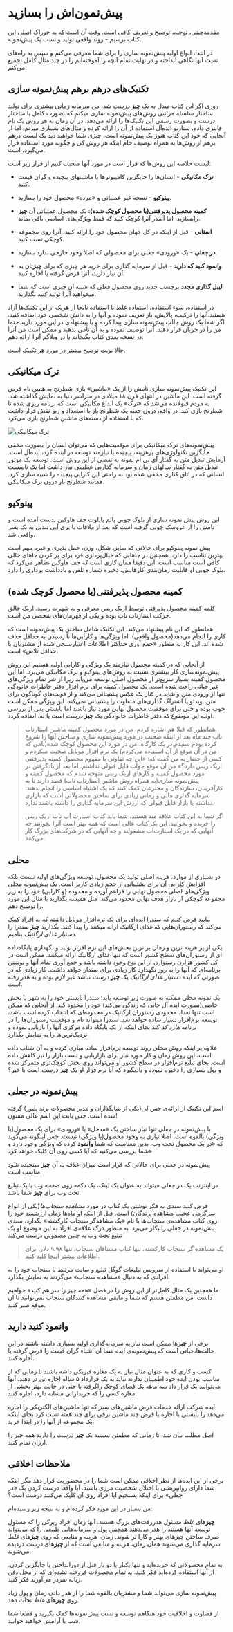 # پیش‌نمون‌اش را بسازید

مقدمه‌چینی، توجیه، توضیح و تعریف کافی است. وقت آن است که به خوراک اصلی این کتاب برسیم - روند واقعی تولید و تست یک پیش‌نمونه.

در ابتدا، انواع اولیه پیش‌نمونه سازی را برای شما معرفی می‌کنم و سپس به راه‌های تست آنها نگاهی انداخته و در نهایت تمام آنچه را آموخته‌ایم را در چند مثال کامل تجمیع می‌کنم.

## تکنیک‌های درهم برهم پیش‌نمونه سازی

روزی اگر این کتاب مبدل به یک  **چیز** _درست_ شد، من سرمایه زمانی بیشتری برای تولید ساختار سلسله مراتبی روش‌های پیش‌نمونه سازی میکنم که بصورت کامل با ساختار درست و بصورت رسمی این تکنیک‌ها را ارائه می‌دهد. در آن زمان به هر روش یک نام فانتزی داده، سناریو ایده‌آل استفاده از آن را ارائه کرده و مثال‌های بسیاری میزنم. اما از آنجایی که خود این کتاب هنوز یک پیش‌نمونه است، چیزی شما خواهید دید یک لیست درهم برهم از روش‌ها به همراه توصیف خام اینکه هر روش کی و چگونه مورد استفاده قرار می‌گیرد، است. 

لیست خلاصه این روش‌ها که قرار است در مورد آنها صحبت کنیم از قرار زیر است:

- **ترک مکانیکی** - انسان‌ها را جایگزین کامپیوترها یا ماشینهای پیچیده و گران قیمت کنید.

- **پینوکیو** - نسخه غیر عملیاتی و «مرده» محصول خود را بسازید.

- **کمینه محصول پذیرفتنی(یا محصول کوچک شده)**: یک محصول عملیاتی آن **چیز** رابسازید، اما آنقدر آنرا کوچک کنید که فقط ویژگی‌‌های اساسی باقی بماند.

- **استانی** - قبل از اینکه در کل جهان محصول خود را ارائه کنید، آنرا روی مجموعه کوچکی تست کنید.

- **در جعلی** - یک «ورودی» جعلی برای محصولی که اصلا وجود خارجی ندارد بسازید.

- **وانمود کنید که دارید** - قبل از سرمایه گذاری برای خرید هر چیزی که برای **چیز**تان به آن نیاز دارید، آنرا قرض گرفته یا اجاره کنید.

- **لیبل گذاری مجدد** برچسب جدید روی محصول فعلی که شبیه آن چیزی است که شما میخواهید آنرا تولید کنید بگذارید. 

در استفاده، سوء استفاده، استفاده غلط یا استفاده نابجا از هریک از این تکنیک‌ها آزاد هستید.آنها را ترکیب، پالایش، باز تعریف نموده و آنها را به دانش شخصی خود اضافه کنید. اگر شما یک روش جالب پیش‌نمونه سازی پیدا کرده و یا پیشنهادی در این مورد دارید حتما من را در جریان قرار دهید. آنرا توصیف نموده و به آن نامی بدهید و ممکن است من آنرا در نسخه بعدی کتاب بگنجانم یا در وبلاگم آنرا ارائه دهم.

حالا نوبت توضیح بیشتر در مورد هر تکنیک است.

## ترک میکانیکی

این تکنیک پیش‌نمونه سازی نامش را از یک «ماشین» بازی شطرنج به همین نام قرض گرفته است. این ماشین در انتهای قرن ۱۸ میلادی در سراسر دنیا به نمایش گذاشته شد. به مردم قبولانده می‌شد که «ترک» یک ابداع مکانیکی است که برنامه ریزی شده تا شطرنج بازی کند. در واقع، درون جعبه یک شطرنج باز با استعداد و ریز نقش قرار داشت که با استفاده از دسته‌های ماشین شطرنج بازی می‌کرد. 

![ترک میکانیکی](mechanicaltork.png)

پیش‌نمونه‌های ترک میکانیکی برای موقعیت‌هایی که می‌توان انسان را بصورت مخفی جایگزین تکنولوژی‌های پرهزینه، پیچیده یا نیازمند توسعه در آینده کرد، ایده‌آل است. آزمایش تبدیل متن به گفتار آی بی ام نمونه به نقصی از این روش است. توسعه یک موتور تبدیل متن به گفتار سالهای زمان و سرمایه گذاریی عظیمی نیاز داشت اما یک تایپیست انسانی که در اتاق کناری مخفی شده بود به راحتی این کارایی پیچیده را شبیه سازی کرد. همانند شطرنج باز درون ترک میکانیکی. 

## پینوکیو

این روش پیش نمونه سازی از بلوک چوبی پالم پایلوت جف هاوکین بدست آمده است و نامش را از عروسک چوبی گرفته است که بعد از ملاقات با پری آبی تبدیل به یک پسر واقعی شد.

پیش نمونه پینوکیو برای حالاتی که سایز، شکل، وزن، حمل پذیری و غیره مهم است بهترین تناسب را دارد. همچنین در جاهایی که خیال‌پردازی فرد برای پر کردن جاهای خالی کافی است مناسب است. این دقیقا همان کاری است که جف هاوکین تظاهر می‌کرد که بلوک چوبی او قابلیت زمان‌بندی کارهایش، ذخیره شماره تلفن و یادداشت برداری را دارد.

## کمینه محصول پذیرفتنی(یا محصول کوچک شده)

کلمه کمینه محصول پذیرفتی توسط اریک ریس معرفی و به شهرت رسید. اریک خالق حرکت استارتاب ناب بوده و یکی از قهرمان‌های شخصی من است. 

همانطور که این نام پیشنهاد می‌کند، این تکنیک شامل ساختن یک پیش‌نمونه‌ است که کاری را انجام می‌دهد(محصول واقعی). اما ویژگی‌ها و کارایی‌ها تا رسیدن به حداقل حذف شده اند. این کار به منظور «جمع آوری حداکثر اطلاعات اعتبارسنجی شده از مشتریان با حداقل تلاش» است.

از آنجایی که در کمینه محصول نیازمند یک ویژگی و کارایی اولیه هستیم این روش پیش‌نمونه‌سازی کار بیشتری نسبت به روش‌های پینوکیو و ترک مکانیکی می‌برد. اما این محصول کمینه بسیار سریع‌تر از محصول اصلی توسعه می‌یابد زیرا از شر تمام ویژگی‌های غیر حیاتی راحت شده است. یک محصول کمینه برای نرم افزار دفتر خاطرات خانودگی تنها از ورودی متن و شاید در کنار یک عکس پشتیبانی می‌کند و از فونت‌های گوناگون برای متن، ویدئو یا اشتراک گذاری‌های متفاوت را پشتیبانی نمی‌کند. این ویژگی ممکن است خوب بوده و حتی برای موفقیت محصول نهایی مورد نیاز باشند اما بایستی پس از بررسی اولیه این موضوع که دفتر خاطرات خانوادگی یک **چیز** _درست_ است یا نه، اضافه گردد. 

> همانطور که قبلا هم اشاره کردم، من در مورد محصول کمینه ماشین استارتاپ ناب چند ماه بعد از اینکه صحبت در مورد پیش‌نمونه سازی و ساختن آنها را شروع کرده بودم شنیدم.در یک کارگاه، من در مورد این محصول کوچک شده(نامی که من در آن موقع از آن استفاده می‌کردم) یک نرم افزار موبایل صحبت میکردم و کسی از حضار به من گفت که: «این چه تفاوتی با مفهوم محصول کمینه پذیرفتنی اریک ریس دارد؟» من آن موقع جواب قابل قبولی نداشتم. اما بعد از یادگرفتن در مورد محصول کمینه و کارهای اریک ریس متوجه شدم که محصول کمینه و پیش‌نمونه سازی(به همراه روش ماشین استارتاپ ناب) قصد دارند تا به کارآفرینان، سازندگان و مخترعان کمک کنند که یک اشتباه اساسی را انجام ندهند: سرمایه گذاری مالی و زمانی زیادی برای ساختن محصولاتی است که بازاری نداشته یا بازار قابل قبولی که ارزش این سرمایه گذاری را داشته باشند ندارد.
> 
> اگر شما به این کتاب علاقه مند هستید، شما باید کتاب استارت آپ ناب اریک ریس را خریده و بخوانید. این یک کتاب عالی است که همه بهتر است آنرا بخوانند چه آنهایی که در یک استارت‌آپ مشغولند و چه آنهایی که در شرکت‌های بزرگ کار می‌کنند. 

## محلی

در بسیاری از موارد، هزینه اصلی تولید یک محصول، توسعه ویژگی‌های اولیه نیست بلکه افزایش کارایی آن برای پشتیبانی از حجم زیادی کاربر است. یک پیش‌نمونه محلی ویژگی‌های اصلی محصول نهایی را فراهم آورده و محدوده (و کارایی) خود را به زیر مجموعه کوچکی از بازار هدف نهایی محدود می‌کند. مثل همیشه بگذارید با مثال این مورد را توضیح دهم.

بیایید فرض کنیم که سندرا ایده‌ای برای یک نرم‌افزار موبایل داشته که به افراد کمک می‌کند که رستوران‌هایی که غذای ارگانیک ارائه میکنند را پیدا کنند. بگذارید **چیز** سندرا را _دستیار غذای ارگانیک_ بنامیم.

یکی از پر هزینه ترین و زمان بر ترین بخش‌های این نرم افزار تولید و نگهداری پایگاه‌داده ای از رستوران‌های سطح کشور است که تنها غذای ارگانیک ارائه میکنند. ممکن است در کل کشور هزارن رستوارن از این نوع وجود داشته باشد و جمع آوری تمام آنها و نوشتن برنامه‌ای که آنها را به روز نگهدارد کار زیادی برای سندار خواهد داشت. کار زیادی که در صورتی که ایده _دستیار غذای ارگانیک_ یک **چیز** _درست_ نباشد غیر لازم بوده و به هدر رفته است.

یک نمونه محلی ممکنه به صورت زیر توسعه یابد: سندرا بایستی خود را به شهر یا بخش خاصی(بصورت ایده آل جایی که زندگی می‌کند) خود را محدود کند. از آنجایی که ممکن است تنها تعداد محدودی رستوران ارگانیک در محدوده‌ای که انتخاب کرده است باشد، توسعه نرم‌افزار بسیار ساده خواهد شد. سندرا میتواند نام و موقعیت رستوران‌ها را در برنامه _هارد کد_ کند بجای اینکه از یک پایگاه داده مرکزی آنها را بازیابی نموده و نزدیک‌ترین‌ها را به نمایش بگذارد. 

علاوه بر اینکه روش محلی روند توسعه نرم‌افزار ساده سازی کرده و به آن شتاب داده است، این روش زمان و کار مورد نیاز برای بازاریابی و تست بازار را نیز کاهش داده است. بجای تبلیغ نرم‌افزار در سطح کشور او می‌تواند روی بخش کوچک‌تری متمرکز شده و پول بسیاری را ذخیره نموده و یادبگیرد که آیا نرم‌افزار او یک **چیز** _درست_ است یا خیر؟

## پیش‌نمونه در جعلی

اسم این تکنیک از ارائه‌ی جس لی(یکی از بنیانگذاران و مدیر محصولات برند پلیور) گرفته شده است. جس بابت این اسم عالی ممنون!

با پیش‌نمونه در جعلی تنها نیاز ساختن یک «مدخل» یا «ورودی» برای یک محصول(یا ویژگی) بالقوه است. اصلا نیازی به وجود محصول(یا ویژگی) نیست. جس اینگونه می‌گوید که «در یک محصول تحت وب، بدین معناست که شما **وانمود** کرده که ویژگی وجود دارد و شما بررسی می‌کنید که آیا کسی روی آن کلیک خواهد کرد»

پیش‌نمونه در جعلی برای حالاتی که قرار است میزان علاقه به آن **چیز** سنجیده شود مناسب است. 

در اینترنت یک در جعلی میتواند به عنوان یک لینک، یک دکمه روی صفحه وب یا یک تبلیغ تحت وب برای **چیز** شما باشد.

فرض کنید سندی به فکر نوشتن یک کتاب در مورد _مشاهده سنجاب‌ها_(یکی از انواع سرگرمی عجیب مشاهده پرندگان) است. قبل از اینکه او ماه‌ها زمان ارزشمند خود را روی کتاب مشاهده‌ی سنجاب‌ها با نام «یک مشاهدگر سنجاب کارکشته» بگذارد، سندی پیش‌نمونه در جعلی را بکار می‌برد. به منظور درک علاقه‌ی افراد به این موضوع او یک تبلیغ تحت وب به چنین مضمونی درست می‌کند

> یک مشاهده گر سنجاب کارکشته. 
> تنها کتاب مشتاقان سنجاب.
> تنها ۹.۹۸ دلار. برای اطلاعات بیشتر اینجا کلید کنید.

او می‌تواند با استفاده از سرویس تبلیغات گوگل تبلیغ و سایت مرتبط با سنجاب خود را به افرادی که به دنبال «مشاهده سنجاب» می‌گردند به نمایش بگذارد.

ما همچنین یک مثال کامل‌تر از این روش را در فصل «همه چیز را سر هم کنید» خواهیم داشت. من مطمئن هستم که شما و مابقی مشاهده کنندگان سنجاب نمی‌توانید تا آن موقع صبر کنید. 

## وانمود کنید دارید

برخی از **چیز**ها ممکن است نیاز به سرمایه‌گذاری اولیه بسیاری داشته باشند در این حالت‌ها،حیاتی است که پیش‌نمونه‌ی ایده شما آن اشیاء گران قیمت را قرض گرفته یا اجاره کنند. 

کسب و کاری که به عنوان مثال نیاز به یک مغازه فیزیکی داشه باشند تا زمانی که از مناسب بودن ایده خود اطمینان ندارند نباید به یک قرارداد ۵ ساله اجاره تن در دهند. آنها می‌توانند یک قرار داد سه ماهه یک فضای کوچک راگرفته یا حتی در حالت بهتر بخشی از مغازه کسی را که خریدارانی مشابه دارد، اجاره کنند. 

ایده شرکت ارائه خدمات قرض ماشین‌های _سبز_ که تنها ماشین‌های الکتریکی را اجاره می‌دهد را بایستی با اجاره یا قرض چند ماشین برقی برای چند هفته تست کرد بجای اینکه یک مجموعه از آنها را در ابتدا خرید. 

اصل مطلب بیان شد. تا زمانی که مطمئن نیستید یک **چیز** _درست_ را دارید همه چیز را ارزان تمام کنید.

## ملاحظات اخلاقی

برخی از این ایده‌ها از نظر اخلاقی ممکن است شما را در محضوریت قرار دهد مگر اینکه شما دارای روانپریشی با اختلال شخصیت مرزی باشید. آیا واقعا درست کردن یک «در جعلی» برای اینکه بسنجیم آیا افراد روی آن کلیک می‌کنند درست است؟

من بسیار در این مورد فکر کرده‌ام و به نتیجه زیر رسیده‌ام:

**چیز**های _غلط_ مسئول هدررفت‌های بزرگ هستند. آنها زمان افراد زیرکی را که مسئول توسعه آنها هستند را هدر می‌دهند همچنین پول و سرمایه‌هایی طبیعی را که می‌تواند صرف ساختن چیزهای بهتر و کارا تر شوند. زمان، هزینه و منابعی که روی **چیز**های _غلط_ سرمایه گذاری می‌شوند همان زمان، هزینه و منابعی است که از **چیز**های _درست_ دزدیده می‌شوند. 

به تمام محصولاتی که خریده‌اید و تنها یکبار یا دو بار قبل از دورانداختن یا جایگزین کردن، از آنها استفاده کرده‌اید فکر کنید. به تمام محصولات فروخته نشده‌ای که از محل دفن زباله سردر می‌آورند فکر کنید. 

پیش‌نمونه سازی می‌تواند  شما  و مشتریان بالقوه شما را از هدر دادن زمان و پول زیاد روی **چیز**های _غلط_ نجات دهد.

از قضاوت و اخلاقیت خود هنگاهم توسعه و تست پیش‌نمونه‌ها کمک بگیرید و قطعا شما شب با آرامش خواهید خوابید.

